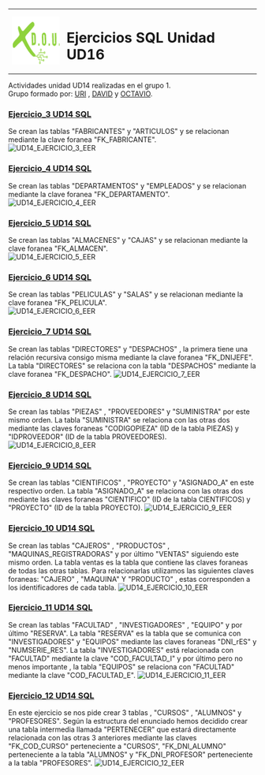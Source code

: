 <table>
 <tr>
    <td> <img src="https://github.com/OctavioBernalGH/BTC_Reus2022_UD16/blob/main/dou_logo.png" alt="Team DOU"/></td>
    <td><h1>Ejercicios SQL Unidad UD16</h1></td>
  
 </tr>
</table>

Actividades unidad UD14 realizadas en el grupo 1.<br>
Grupo formado por:
[URI](https://github.com/mednologic "mednologic")
, [DAVID](https://github.com/DavidDalmauDieguez "DavidDalmauDieguez")
y [OCTAVIO](https://github.com/OctavioBernalGH "OctavioBernalGH").

### [Ejercicio_3 UD14 SQL](https://github.com/OctavioBernalGH/BTC_Reus2022_UD14/blob/main/UD14_EJERCICIO_3.sql "Ejercicio_3")
Se crean las tablas "FABRICANTES" y "ARTICULOS" y se relacionan mediante la clave foranea "FK_FABRICANTE".<BR>
![UD14_EJERCICIO_3_EER](https://user-images.githubusercontent.com/103035621/165151090-c90e1a85-f6b0-475e-9c4b-240dbf541fd2.PNG)

### [Ejercicio_4 UD14 SQL](https://github.com/OctavioBernalGH/BTC_Reus2022_UD14/blob/main/UD14_EJERCICIO_4.sql "Ejercicio_4")
Se crean las tablas "DEPARTAMENTOS" y "EMPLEADOS" y se relacionan mediante la clave foranea "FK_DEPARTAMENTO".<br>
![UD14_EJERCICIO_4_EER](https://user-images.githubusercontent.com/103035621/165151134-043a3fbd-b676-4734-83bb-86429062aeca.PNG)

### [Ejercicio_5 UD14 SQL](https://github.com/OctavioBernalGH/BTC_Reus2022_UD14/blob/main/UD14_EJERCICIO_5.sql "Ejercicio_5")
Se crean las tablas "ALMACENES" y "CAJAS" y se relacionan mediante la clave foranea "FK_ALMACEN".<br>
![UD14_EJERCICIO_5_EER](https://user-images.githubusercontent.com/103035621/165151179-1a2f2a11-72df-4542-b905-c62f608ed481.PNG)

### [Ejercicio_6 UD14 SQL](https://github.com/OctavioBernalGH/BTC_Reus2022_UD14/blob/main/UD14_EJERCICIO_6.sql "Ejercicio_6")
Se crean las tablas "PELICULAS" y "SALAS" y se relacionan mediante la clave foranea "FK_PELICULA".<br>
![UD14_EJERCICIO_6_EER](https://user-images.githubusercontent.com/103035621/165151372-23649fd2-4323-4ac1-a72a-a250e228e407.PNG)

### [Ejercicio_7 UD14 SQL](https://github.com/OctavioBernalGH/BTC_Reus2022_UD14/blob/main/UD14_EJERCICIO_7.sql "Ejercicio_7")
Se crean las tablas "DIRECTORES" y "DESPACHOS" , la primera tiene una relación recursiva consigo misma mediante la clave foranea "FK_DNIJEFE". La tabla "DIRECTORES" se relaciona con la tabla "DESPACHOS" mediante la clave foranea "FK_DESPACHO".
![UD14_EJERCICIO_7_EER](https://user-images.githubusercontent.com/103035621/165151384-3ade4fc2-f771-4177-8c88-4c6326616a7a.PNG)

### [Ejercicio_8 UD14 SQL](https://github.com/OctavioBernalGH/BTC_Reus2022_UD14/blob/main/UD14_EJERCICIO_8.sql "Ejercicio_8")
Se crean las tablas "PIEZAS" , "PROVEEDORES" y "SUMINISTRA" por este mismo orden. La tabla "SUMINISTRA" se relaciona con las otras dos mediante las claves foraneas "CODIGOPIEZA" (ID de la tabla PIEZAS) y "IDPROVEEDOR" (ID de la tabla PROVEEDORES).<br>
![UD14_EJERCICIO_8_EER](https://user-images.githubusercontent.com/103035621/165151402-4a795965-8cd2-4569-92d2-3ce0703728bc.PNG)

### [Ejercicio_9 UD14 SQL](https://github.com/OctavioBernalGH/BTC_Reus2022_UD14/blob/main/UD14_EJERCICIO_9.sql "Ejercicio_9")
Se crean las tablas "CIENTIFICOS" , "PROYECTO" y "ASIGNADO_A" en este respectivo orden. La tabla "ASIGNADO_A" se relaciona con las otras dos mediante las claves foraneas "CIENTIFICO" (ID de la tabla CIENTIFICOS) y "PROYECTO" (ID de la tabla PROYECTO).
![UD14_EJERCICIO_9_EER](https://user-images.githubusercontent.com/103035621/165151418-581d2898-e03a-4219-a750-be37115fd8da.PNG)

### [Ejercicio_10 UD14 SQL](https://github.com/OctavioBernalGH/BTC_Reus2022_UD14/blob/main/UD14_EJERCICIO_10.sql "Ejercicio_10")
Se crean las tablas "CAJEROS" , "PRODUCTOS" , "MAQUINAS_REGISTRADORAS" y por último "VENTAS" siguiendo este mismo orden. La tabla ventas es la tabla que contiene las claves foraneas de todas las otras tablas. Para relacionarlas utilizamos las siguientes claves foraneas: "CAJERO" , "MAQUINA" Y "PRODUCTO" , estas corresponden a los identificadores de cada tabla.
![UD14_EJERCICIO_10_EER](https://user-images.githubusercontent.com/103035621/165151440-3e0fc8a3-ccbf-4824-8654-11e836e65d31.PNG)

### [Ejercicio_11 UD14 SQL](https://github.com/OctavioBernalGH/BTC_Reus2022_UD14/blob/main/UD14_EJERCICIO_11.sql "Ejercicio_11")
Se crean las tablas "FACULTAD" , "INVESTIGADORES" , "EQUIPO" y  por último "RESERVA". La tabla "RESERVA" es la tabla que se comunica con "INVESTIGADORES" y "EQUIPOS" mediante las claves foraneas "DNI_rES" y "NUMSERIE_RES". La tabla "INVESTIGADORES" está relacionada con "FACULTAD" mediante la clave "COD_FACULTAD_I" y por último pero no menos importante , la tabla "EQUIPOS" se relaciona con "FACULTAD" mediante la clave "COD_FACULTAD_E".
![UD14_EJERCICIO_11_EER](https://user-images.githubusercontent.com/103035621/165151451-0f61f5c0-7dae-4479-bbc4-19d5a26fac86.PNG)

### [Ejercicio_12 UD14 SQL](https://github.com/OctavioBernalGH/BTC_Reus2022_UD14/blob/main/UD14_EJERCICIO_12.sql "Ejercicio_12")
En este ejercicio se nos pide crear 3 tablas , "CURSOS" , "ALUMNOS" y "PROFESORES". Según la estructura del enunciado hemos decidido crear una tabla intermedia llamada "PERTENECER" que estará directamente relacionada con las otras 3 anteriores mediante las claves "FK_COD_CURSO" perteneciente a "CURSOS", "FK_DNI_ALUMNO" perteneciente a la tabla "ALUMNOS" y "FK_DNI_PROFESOR" perteneciente a la tabla "PROFESORES".
![UD14_EJERCICIO_12_EER](https://user-images.githubusercontent.com/103035621/165151491-c04fd17e-7aad-4067-9cd8-3042e3dd0701.PNG)
